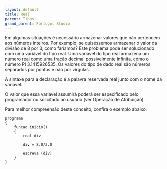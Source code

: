 ```yaml
---
layout: default
title: Real
parent: Tipos
grand_parent: Portugol Studio
---
```


Em algumas situações é necessário armazenar valores que não pertencem aos números inteiros. Por exemplo, se quiséssemos armazenar o valor da divisão de 8 por 3, como faríamos? Este problema pode ser solucionado com uma variável do tipo real. Uma variável do tipo real armazena um número real como uma fração decimal possivelmente infinita, como o número PI 3.1415926535. Os valores do tipo de dado real são números separados por pontos e não por virgulas.

A sintaxe para a declaração é a palavra reservada real junto com o nome da variável.

O valor que essa variável assumirá poderá ser especificado pelo programador ou solicitado ao usuário (ver Operação de Atribuição).

Para melhor compreensão deste conceito, confira o exemplo abaixo.

```
programa
{
    funcao inicio()
	{
		real div

		div = 8.0/3.0
	
		escreva (div)
	}
}

```

